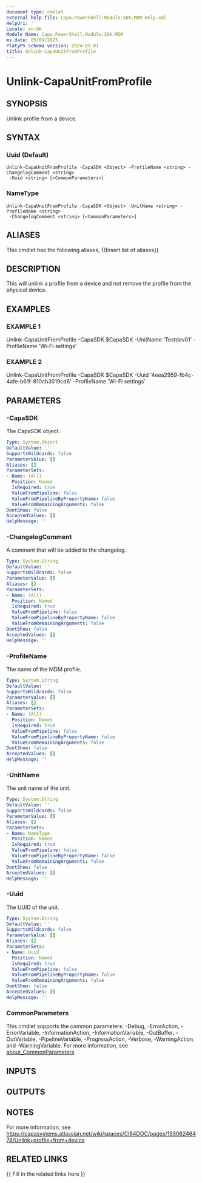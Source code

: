 ```yaml
---
document type: cmdlet
external help file: Capa.PowerShell.Module.SDK.MDM-Help.xml
HelpUri: ''
Locale: en-DK
Module Name: Capa.PowerShell.Module.SDK.MDM
ms.date: 05/09/2025
PlatyPS schema version: 2024-05-01
title: Unlink-CapaUnitFromProfile
---
```


# Unlink-CapaUnitFromProfile

## SYNOPSIS

Unlink profile from a device.

## SYNTAX

### Uuid (Default)

```
Unlink-CapaUnitFromProfile -CapaSDK <Object> -ProfileName <string> -ChangelogComment <string>
 -Uuid <string> [<CommonParameters>]
```

### NameType

```
Unlink-CapaUnitFromProfile -CapaSDK <Object> -UnitName <string> -ProfileName <string>
 -ChangelogComment <string> [<CommonParameters>]
```

## ALIASES

This cmdlet has the following aliases,
  {{Insert list of aliases}}

## DESCRIPTION

This will unlink a profile from a device and not remove the profile from the physical device.

## EXAMPLES

### EXAMPLE 1

Unlink-CapaUnitFromProfile -CapaSDK $CapaSDK -UnitName 'Testdev01' -ProfileName 'Wi-Fi settings'

### EXAMPLE 2

Unlink-CapaUnitFromProfile -CapaSDK $CapaSDK -Uuid '4eea2959-fb4c-4afe-b61f-810cb3019cd6' -ProfileName 'Wi-Fi settings'

## PARAMETERS

### -CapaSDK

The CapaSDK object.

```yaml
Type: System.Object
DefaultValue: ''
SupportsWildcards: false
ParameterValue: []
Aliases: []
ParameterSets:
- Name: (All)
  Position: Named
  IsRequired: true
  ValueFromPipeline: false
  ValueFromPipelineByPropertyName: false
  ValueFromRemainingArguments: false
DontShow: false
AcceptedValues: []
HelpMessage: ''
```

### -ChangelogComment

A comment that will be added to the changelog.

```yaml
Type: System.String
DefaultValue: ''
SupportsWildcards: false
ParameterValue: []
Aliases: []
ParameterSets:
- Name: (All)
  Position: Named
  IsRequired: true
  ValueFromPipeline: false
  ValueFromPipelineByPropertyName: false
  ValueFromRemainingArguments: false
DontShow: false
AcceptedValues: []
HelpMessage: ''
```

### -ProfileName

The name of the MDM profile.

```yaml
Type: System.String
DefaultValue: ''
SupportsWildcards: false
ParameterValue: []
Aliases: []
ParameterSets:
- Name: (All)
  Position: Named
  IsRequired: true
  ValueFromPipeline: false
  ValueFromPipelineByPropertyName: false
  ValueFromRemainingArguments: false
DontShow: false
AcceptedValues: []
HelpMessage: ''
```

### -UnitName

The unit name of the unit.

```yaml
Type: System.String
DefaultValue: ''
SupportsWildcards: false
ParameterValue: []
Aliases: []
ParameterSets:
- Name: NameType
  Position: Named
  IsRequired: true
  ValueFromPipeline: false
  ValueFromPipelineByPropertyName: false
  ValueFromRemainingArguments: false
DontShow: false
AcceptedValues: []
HelpMessage: ''
```

### -Uuid

The UUID of the unit.

```yaml
Type: System.String
DefaultValue: ''
SupportsWildcards: false
ParameterValue: []
Aliases: []
ParameterSets:
- Name: Uuid
  Position: Named
  IsRequired: true
  ValueFromPipeline: false
  ValueFromPipelineByPropertyName: false
  ValueFromRemainingArguments: false
DontShow: false
AcceptedValues: []
HelpMessage: ''
```

### CommonParameters

This cmdlet supports the common parameters: -Debug, -ErrorAction, -ErrorVariable,
-InformationAction, -InformationVariable, -OutBuffer, -OutVariable, -PipelineVariable,
-ProgressAction, -Verbose, -WarningAction, and -WarningVariable. For more information, see
[about_CommonParameters](https://go.microsoft.com/fwlink/?LinkID=113216).

## INPUTS

## OUTPUTS

## NOTES

For more information, see https://capasystems.atlassian.net/wiki/spaces/CI64DOC/pages/19306246474/Unlink+profile+from+device


## RELATED LINKS

{{ Fill in the related links here }}

